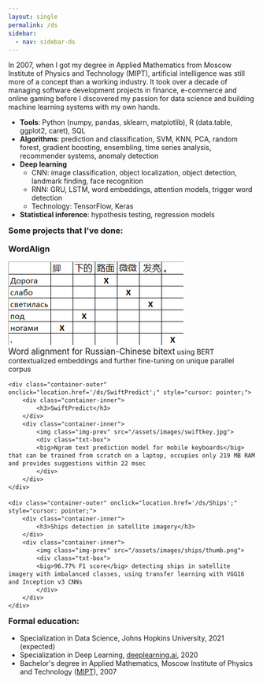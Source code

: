 ```yaml
---
layout: single
permalink: /ds
sidebar:
  - nav: sidebar-ds
---
```


In 2007, when I got my degree in Applied Mathematics from Moscow Institute of Physics and Technology (MIPT), artificial intelligence was still more of a concept than a working industry. It took over a decade of managing software development projects in finance, e-commerce and online gaming before I discovered my passion for data science and building machine learning systems with my own hands.

* **Tools**: Python (numpy, pandas, sklearn, matplotlib), R (data.table, ggplot2, caret), SQL
* **Algorithms**: prediction and classification, SVM, KNN, PCA, random forest, gradient boosting, ensembling, time series analysis, recommender systems, anomaly detection
* **Deep learning**
	- CNN: image classification, object localization, object detection, landmark finding, face recognition
	- RNN: GRU, LSTM, word embeddings, attention models, trigger word detection
	- Technology: TensorFlow, Keras
* **Statistical inference**: hypothesis testing, regression models

### Some projects that I've done:

<style>
	h3 {
    margin-top: 0em;
</style>

<div class="container-list">
	<div class="container-outer" onclick="location.href='/ds/WordAlign';" style="cursor: pointer;">
		<div class="container-inner">
			<h3>WordAlign</h3>
		</div>
		<div class="container-inner">
			<img class="img-prev" src="/assets/images/wordalign/mapping.png">
			<div class="txt-box">
			<big>Word alignment for Russian-Chinese bitext</big> using BERT contextualized embeddings and further fine-tuning on unique parallel corpus
			</div>
		</div>
	</div>
	
	<div class="container-outer" onclick="location.href='/ds/SwiftPredict';" style="cursor: pointer;">
		<div class="container-inner">
			<h3>SwiftPredict</h3>
		</div>
		<div class="container-inner">
			<img class="img-prev" src="/assets/images/swiftkey.jpg">
			<div class="txt-box">
			<big>Ngram text prediction model for mobile keyboards</big> that can be trained from scratch on a laptop, occupies only 219 MB RAM and provides suggestions within 22 msec			
			</div>
		</div>
	</div>
	
	<div class="container-outer" onclick="location.href='/ds/Ships';" style="cursor: pointer;">
		<div class="container-inner">
			<h3>Ships detection in satellite imagery</h3>
		</div>
		<div class="container-inner">
			<img class="img-prev" src="/assets/images/ships/thumb.png">
			<div class="txt-box">
			<big>96.77% F1 score</big> detecting ships in satellite imagery with imbalanced classes, using transfer learning with VGG16 and Inception v3 CNNs
			</div>
		</div>
	</div>
</div>
	
### Formal education:
* Specialization in Data Science, Johns Hopkins University, 2021 (expected)
* Specialization in Deep Learning, [deeplearning.ai](https://coursera.org/share/44d344705c4c0e3ae0236fba7f54eea0), 2020
* Bachelor's degree in Applied Mathematics, Moscow Institute of Physics and Technology ([MIPT](https://mipt.ru/english/)), 2007